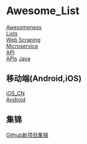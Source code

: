 # Awesome_List
[Awesomeness](https://github.com/bayandin/awesome-awesomeness)<br/>
[Lists](https://github.com/jnv/lists)<br/>
[Web Scraping](https://github.com/lorien/awesome-web-scraping)<br/>
[Microservice](https://github.com/mfornos/awesome-microservices)<br/>
[API](https://github.com/Kikobeats/awesome-api)<br/>
[APIs](https://github.com/TonnyL/Awesome_APIs)
[Java](https://github.com/akullpp/awesome-java)<br/>
## 移动端(Android,iOS)
[iOS_CN](https://github.com/jobbole/awesome-ios-cn)<br/>
[Android](https://github.com/JStumpp/awesome-android)<br/>

## 集锦
[Github新项目集锦](https://github.com/GitHubDaily/GitHubDaily)
